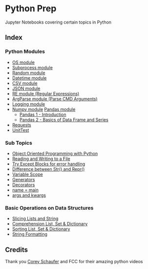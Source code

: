 # Python Prep

Jupyter Notebooks covering certain topics in Python

## Index

### Python Modules

- [OS module](./module-os.ipynb)
- [Subprocess module](./module-subprocess.ipynb)
- [Random module](./module-random.ipynb)
- [Datetime module](./module-datetime.ipynb)
- [CSV module](./module_csv.ipynb)
- [JSON module](./module_json.ipynb)
- [RE module (Regular Expressions)](./module_regular_expressions.ipynb)
- [ArgParse module (Parse CMD Arguments)](./module_argparse.py)
- [Logging module](./module_logging.ipynb)
- [Numpy module](./module_numpy.ipynb) [Pandas module](./pandas/)
  - [Pandas 1 - Introduction](./pandas/pandas_1.ipynb)
  - [Pandas 2 - Basics of Data Frame and Series](./pandas/pandas_2.ipynb)
- [Requests](./module_requests.ipynb)
- [UnitTest](./unit_test)

### Sub Topics

- [Object Oriented Programming with Python](./tut_oop_classes.ipynb)
- [Reading and Writing to a File](./tut_reading_and_writing_to_files.ipynb)
- [Try Except Blocks for error handling](./tut_try_except.ipynb)
- [Difference between Str() and Repr()](./tut_str_vs_repr.ipynb)
- [Variable Scope](./tut_variable_scope.ipynb)
- [Generators](./tut_generators.ipynb)
- [Decorators](./tut_decorators.ipynb)
- [name = main](./tut_name_eq_main.ipynb)
- [args and kwargs](./args_kwargs.ipynb)

### Basic Operations on Data Structures

- [Slicing Lists and String](./op_slicing_lists_and_strings.ipynb)
- [Comprehension List, Set & Dictionary](./op_list_comprehension.ipynb)
- [Sorting List, Set & Dictionary](./op_sorting.ipynb)
- [String Formatting](./op_string_formatting.ipynb)

## Credits

Thank you [Corey Schaufer](https://www.youtube.com/@coreyms) and FCC for their
amazing python videos
